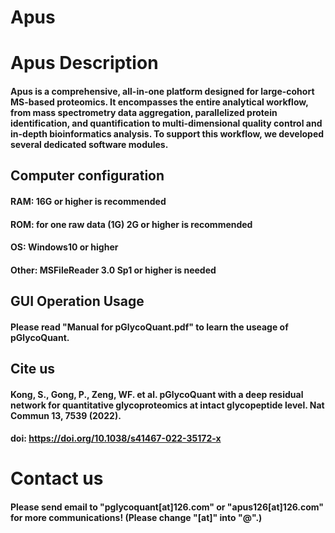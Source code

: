 # Apus

# Apus Description



#### Apus is a comprehensive, all-in-one platform designed for large-cohort MS-based proteomics. It encompasses the entire analytical workflow, from mass spectrometry data aggregation, parallelized protein identification, and quantification to multi-dimensional quality control and in-depth bioinformatics analysis. To support this workflow, we developed several dedicated software modules.


## Computer configuration



#### RAM: 16G or higher is recommended



#### ROM: for one raw data (1G) 2G or higher is recommended



#### OS: Windows10 or higher



#### Other: MSFileReader 3.0 Sp1 or higher is needed



## GUI Operation Usage



#### Please read "Manual for pGlycoQuant.pdf" to learn the useage of pGlycoQuant.



## Cite us



#### Kong, S., Gong, P., Zeng, WF. et al. pGlycoQuant with a deep residual network for quantitative glycoproteomics at intact glycopeptide level. Nat Commun 13, 7539 (2022).



#### doi: https://doi.org/10.1038/s41467-022-35172-x



# Contact us



#### Please send email to "pglycoquant[at]126.com" or "apus126[at]126.com" for more communications! (Please change "[at]" into "@".)
